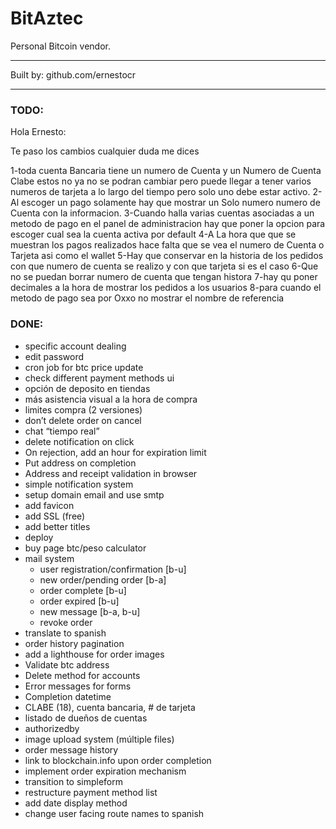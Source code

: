 # BitAztec

Personal Bitcoin vendor.

---

Built by: github.com/ernestocr

---

### TODO:

Hola Ernesto:

Te paso los cambios cualquier duda me dices

1-toda cuenta Bancaria tiene un numero de Cuenta y un Numero de Cuenta Clabe estos no ya no se podran cambiar pero puede llegar 
a tener varios numeros de tarjeta a lo largo del tiempo pero solo uno debe estar activo.
2-Al escoger un pago solamente hay que mostrar un Solo numero numero de Cuenta con la informacion.
3-Cuando halla varias cuentas asociadas a un metodo de pago en el panel de administracion hay que poner la opcion para escoger cual sea la cuenta activa
  por default
4-A La hora que que se muestran los pagos realizados hace falta que se vea el numero de Cuenta o Tarjeta asi como el wallet
5-Hay que conservar en la historia de los pedidos con que numero de cuenta se realizo y con que tarjeta si es el caso
6-Que no se puedan borrar numero de cuenta que tengan histora 
7-hay qu poner decimales a la hora de mostrar los pedidos a los usuarios
8-para cuando el metodo de pago sea por Oxxo no mostrar el nombre de referencia

### DONE:

* specific account dealing
* edit password
* cron job for btc price update
* check different payment methods ui
* opción de deposito en tiendas
* más asistencia visual a la hora de compra
* limites compra (2 versiones)
* don’t delete order on cancel
* chat “tiempo real”
* delete notification on click
* On rejection, add an hour for expiration limit
* Put address on completion
* Address and receipt validation in browser
* simple notification system
* setup domain email and use smtp
* add favicon
* add SSL (free)
* add better titles
* deploy
* buy page btc/peso calculator
* mail system
  * user registration/confirmation [b-u]
  * new order/pending order [b-a]
  * order complete [b-u]
  * order expired [b-u]
  * new message [b-a, b-u]
  * revoke order
* translate to spanish
* order history pagination
* add a lighthouse for order images
* Validate btc address
* Delete method for accounts
* Error messages for forms
* Completion datetime
* CLABE (18), cuenta bancaria, # de tarjeta
* listado de dueños de cuentas
* authorizedby
* image upload system (múltiple files)
* order message history
* link to blockchain.info upon order completion
* implement order expiration mechanism
* transition to simpleform
* restructure payment method list
* add date display method
* change user facing route names to spanish
